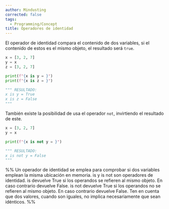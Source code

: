 ```yaml
---
author: Mindusting
corrected: false
tags:
  - Programming/Concept
title: Operadores de identidad
---
```


El operador de identidad compara el contenido de dos variables, si el contenido de estos es el mismo objeto, el resultado será `true`.

```py
x = [3, 2, 7]
y = x
z = [3, 2, 7]

print(f"{x is y = }")
print(f"{x is z = }")

""" RESULTADO:
x is y = True
x is z = False
"""
```

También existe la posibilidad de usa el operador `not`, invirtiendo el resultado de este.

```py
x = [3, 2, 7]
y = x

print(f"{x is not y = }")

""" RESULTADO:
x is not y = False
"""
```

%%
Un operador de identidad se emplea para comprobar si dos variables emplean la misma ubicación en memoria.
is y is not son operadores de identidad.
is devuelve True si los operandos se refieren al mismo objeto. En caso contrario devuelve False.
is not devuelve True si los operandos no se refieren al mismo objeto. En caso contrario devuelve False.
Ten en cuenta que dos valores, cuando son iguales, no implica necesariamente que sean idénticos.
%%
